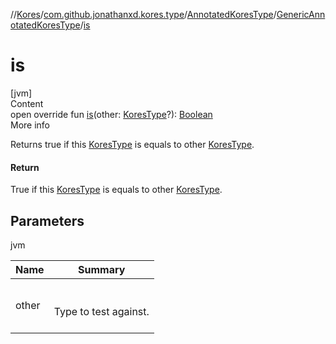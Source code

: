 //[Kores](../../../index.md)/[com.github.jonathanxd.kores.type](../../index.md)/[AnnotatedKoresType](../index.md)/[GenericAnnotatedKoresType](index.md)/[is](is.md)



# is  
[jvm]  
Content  
open override fun [is](is.md)(other: [KoresType](../../-kores-type/index.md)?): [Boolean](https://kotlinlang.org/api/latest/jvm/stdlib/kotlin/-boolean/index.html)  
More info  


Returns true if this [KoresType](../../-kores-type/index.md) is equals to other [KoresType](../../-kores-type/index.md).



#### Return  


True if this [KoresType](../../-kores-type/index.md) is equals to other [KoresType](../../-kores-type/index.md).



## Parameters  
  
jvm  
  
|  Name|  Summary| 
|---|---|
| <a name="com.github.jonathanxd.kores.type/AnnotatedKoresType.GenericAnnotatedKoresType/is/#com.github.jonathanxd.kores.type.KoresType?/PointingToDeclaration/"></a>other| <a name="com.github.jonathanxd.kores.type/AnnotatedKoresType.GenericAnnotatedKoresType/is/#com.github.jonathanxd.kores.type.KoresType?/PointingToDeclaration/"></a><br><br>Type to test against.<br><br>
  
  



